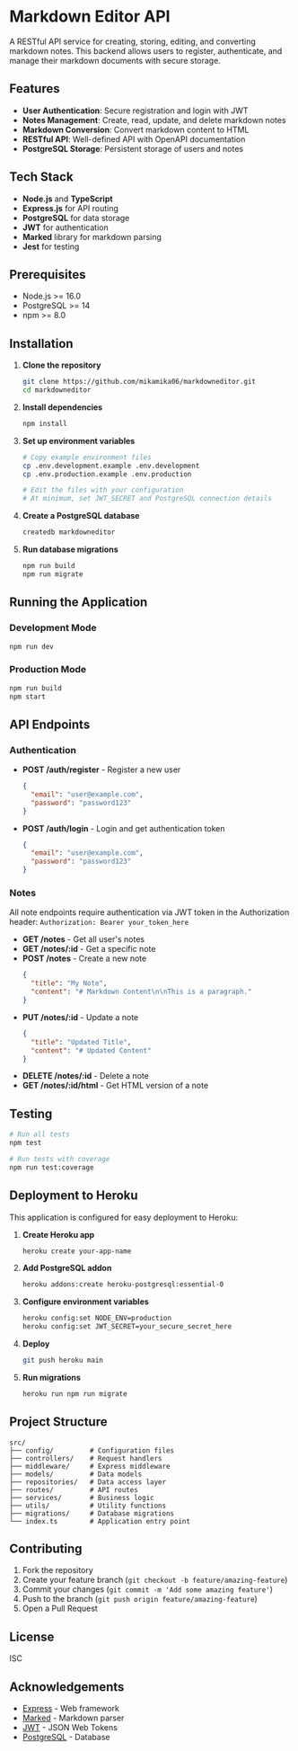 # Markdown Editor API

A RESTful API service for creating, storing, editing, and converting markdown notes. This backend allows users to register, authenticate, and manage their markdown documents with secure storage.

## Features

- **User Authentication**: Secure registration and login with JWT
- **Notes Management**: Create, read, update, and delete markdown notes
- **Markdown Conversion**: Convert markdown content to HTML
- **RESTful API**: Well-defined API with OpenAPI documentation
- **PostgreSQL Storage**: Persistent storage of users and notes

## Tech Stack

- **Node.js** and **TypeScript**
- **Express.js** for API routing
- **PostgreSQL** for data storage
- **JWT** for authentication
- **Marked** library for markdown parsing
- **Jest** for testing

## Prerequisites

- Node.js >= 16.0
- PostgreSQL >= 14
- npm >= 8.0

## Installation

1. **Clone the repository**
   ```bash
   git clone https://github.com/mikamika06/markdowneditor.git
   cd markdowneditor
   ```

2. **Install dependencies**
   ```bash
   npm install
   ```

3. **Set up environment variables**
   ```bash
   # Copy example environment files
   cp .env.development.example .env.development
   cp .env.production.example .env.production
   
   # Edit the files with your configuration
   # At minimum, set JWT_SECRET and PostgreSQL connection details
   ```

4. **Create a PostgreSQL database**
   ```bash
   createdb markdowneditor
   ```

5. **Run database migrations**
   ```bash
   npm run build
   npm run migrate
   ```

## Running the Application

### Development Mode
```bash
npm run dev
```

### Production Mode
```bash
npm run build
npm start
```

## API Endpoints

### Authentication

- **POST /auth/register** - Register a new user
  ```json
  {
    "email": "user@example.com",
    "password": "password123"
  }
  ```

- **POST /auth/login** - Login and get authentication token
  ```json
  {
    "email": "user@example.com",
    "password": "password123"
  }
  ```

### Notes

All note endpoints require authentication via JWT token in the Authorization header:
`Authorization: Bearer your_token_here`

- **GET /notes** - Get all user's notes
- **GET /notes/:id** - Get a specific note
- **POST /notes** - Create a new note
  ```json
  {
    "title": "My Note",
    "content": "# Markdown Content\n\nThis is a paragraph."
  }
  ```
- **PUT /notes/:id** - Update a note
  ```json
  {
    "title": "Updated Title",
    "content": "# Updated Content"
  }
  ```
- **DELETE /notes/:id** - Delete a note
- **GET /notes/:id/html** - Get HTML version of a note

## Testing

```bash
# Run all tests
npm test

# Run tests with coverage
npm run test:coverage
```

## Deployment to Heroku

This application is configured for easy deployment to Heroku:

1. **Create Heroku app**
   ```bash
   heroku create your-app-name
   ```

2. **Add PostgreSQL addon**
   ```bash
   heroku addons:create heroku-postgresql:essential-0
   ```

3. **Configure environment variables**
   ```bash
   heroku config:set NODE_ENV=production
   heroku config:set JWT_SECRET=your_secure_secret_here
   ```

4. **Deploy**
   ```bash
   git push heroku main
   ```

5. **Run migrations**
   ```bash
   heroku run npm run migrate
   ```

## Project Structure

```
src/
├── config/         # Configuration files
├── controllers/    # Request handlers
├── middleware/     # Express middleware
├── models/         # Data models
├── repositories/   # Data access layer
├── routes/         # API routes
├── services/       # Business logic
├── utils/          # Utility functions
├── migrations/     # Database migrations
└── index.ts        # Application entry point
```

## Contributing

1. Fork the repository
2. Create your feature branch (`git checkout -b feature/amazing-feature`)
3. Commit your changes (`git commit -m 'Add some amazing feature'`)
4. Push to the branch (`git push origin feature/amazing-feature`)
5. Open a Pull Request

## License

ISC

## Acknowledgements

- [Express](https://expressjs.com/) - Web framework
- [Marked](https://marked.js.org/) - Markdown parser
- [JWT](https://jwt.io/) - JSON Web Tokens
- [PostgreSQL](https://www.postgresql.org/) - Database
